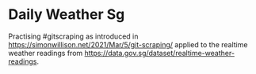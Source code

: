 # Daily Weather Sg

Practising #gitscraping as introduced in https://simonwillison.net/2021/Mar/5/git-scraping/ applied to the realtime weather readings from https://data.gov.sg/dataset/realtime-weather-readings.
